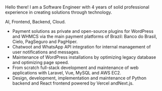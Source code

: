 Hello there! I am a Software Engineer with 4 years of solid professional experience in creating solutions through technology.

AI, Frontend, Backend, Cloud.

- Payment solutions as private and open-source plugins for WordPress and WHMCS via the main payment platforms of Brazil: Banco do Brasil, Cielo, PagSeguro and PagHiper.
- Chatwoot and WhatsApp API integration for internal management of user notifications and messages.
- Maintenance of WordPress installations by optimizing legacy database and optimizing page speed.
- From scratch full-stack development and maintenance of web applications with Laravel, Vue, MySQL and AWS EC2.
- Design, development, implementation and maintenance of Python backend and React frontend powered by Vercel andNext.js.
